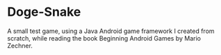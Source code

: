 Doge-Snake
==========

A small test game, using a Java Android game framework I created from scratch, while reading the book Beginning Android Games by Mario Zechner.
